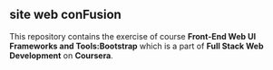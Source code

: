 ## site web conFusion
This repository contains the exercise of course __Front-End Web UI Frameworks and Tools:Bootstrap__ which is a part of __Full Stack Web Development__ 
on __Coursera__.
